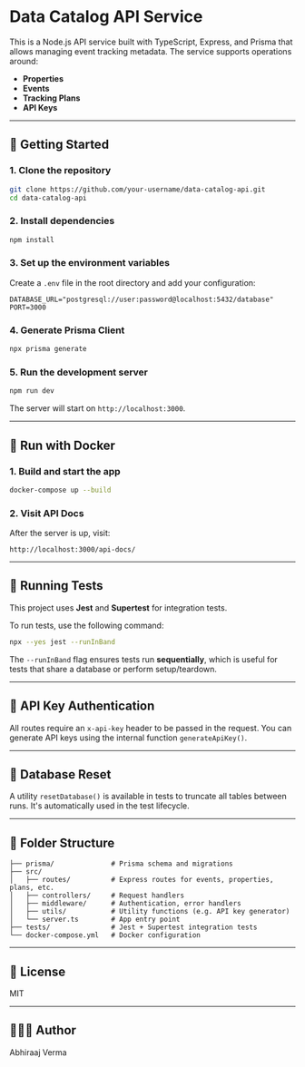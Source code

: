 # Data Catalog API Service

This is a Node.js API service built with TypeScript, Express, and Prisma that allows managing event tracking metadata. The service supports operations around:

* **Properties**
* **Events**
* **Tracking Plans**
* **API Keys**

---

## 🚀 Getting Started

### 1. Clone the repository

```bash
git clone https://github.com/your-username/data-catalog-api.git
cd data-catalog-api
```

### 2. Install dependencies

```bash
npm install
```

### 3. Set up the environment variables

Create a `.env` file in the root directory and add your configuration:

```env
DATABASE_URL="postgresql://user:password@localhost:5432/database"
PORT=3000
```

### 4. Generate Prisma Client

```bash
npx prisma generate
```

### 5. Run the development server

```bash
npm run dev
```

The server will start on `http://localhost:3000`.

---

## 🐳 Run with Docker

### 1. Build and start the app

```bash
docker-compose up --build
```

### 2. Visit API Docs

After the server is up, visit:

```
http://localhost:3000/api-docs/
```

---

## 🧪 Running Tests

This project uses **Jest** and **Supertest** for integration tests.

To run tests, use the following command:

```bash
npx --yes jest --runInBand
```

The `--runInBand` flag ensures tests run **sequentially**, which is useful for tests that share a database or perform setup/teardown.

---

## 🔐 API Key Authentication

All routes require an `x-api-key` header to be passed in the request.
You can generate API keys using the internal function `generateApiKey()`.

---

## 🧼 Database Reset

A utility `resetDatabase()` is available in tests to truncate all tables between runs. It's automatically used in the test lifecycle.

---

## 📂 Folder Structure

```
├── prisma/              # Prisma schema and migrations
├── src/
│   ├── routes/          # Express routes for events, properties, plans, etc.
│   ├── controllers/     # Request handlers
│   ├── middleware/      # Authentication, error handlers
│   ├── utils/           # Utility functions (e.g. API key generator)
│   └── server.ts        # App entry point
├── tests/               # Jest + Supertest integration tests
└── docker-compose.yml   # Docker configuration
```

---

## 📜 License

MIT

---

## 👨🏻‍💻 Author

Abhiraaj Verma
